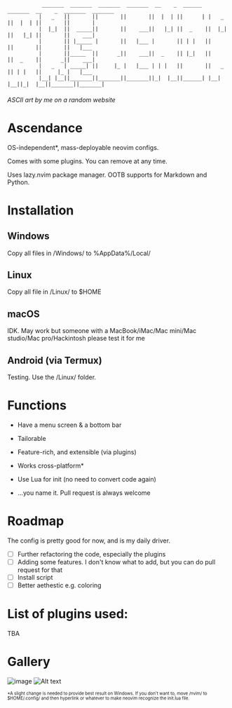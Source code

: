                _______  _______  _______  _______  __    _  ______   _______  __    _  _______  _______ 
              |   _   ||       ||       ||       ||  |  | ||      | |   _   ||  |  | ||       ||       |
              |  |_|  ||  _____||       ||    ___||   |_| ||  _    ||  |_|  ||   |_| ||       ||    ___|
              |       || |_____ |       ||   |___ |       || | |   ||       ||       ||       ||   |___ 
              |       ||_____  ||      _||    ___||  _    || |_|   ||       ||  _    ||      _||    ___|
              |   _   | _____| ||     |_ |   |___ | | |   ||       ||   _   || | |   ||     |_ |   |___ 
              |__| |__||_______||_______||_______||_|  |__||______| |__| |__||_|  |__||_______||_______|

######                             ASCII art by me on a random website


# Ascendance
OS-independent*, mass-deployable neovim configs.

Comes with some plugins. You can remove at any time.

Uses lazy.nvim package manager. OOTB supports for Markdown and Python.


# Installation
## Windows
Copy all files in /Windows/ to %AppData%/Local/
## Linux
Copy all file in /Linux/ to $HOME
## macOS
IDK. May work but someone with a MacBook/iMac/Mac mini/Mac studio/Mac pro/Hackintosh please test it for me
## Android (via Termux)
Testing. Use the /Linux/ folder.

# Functions
- Have a menu screen & a bottom bar

- Tailorable

- Feature-rich, and extensible (via plugins)

- Works cross-platform*

- Use Lua for init (no need to convert code again)

- ...you name it. Pull request is always welcome

# Roadmap
The config is pretty good for now, and is my daily driver.

- [ ] Further refactoring the code, especially the plugins
- [ ] Adding some features. I don't know what to add, but you can do pull request for that
- [ ] Install script
- [ ] Better aethestic e.g. coloring

# List of plugins used:
TBA


# Gallery
![image](https://preview.redd.it/an-afternoon-and-an-ai-later-v0-djw4x1wldb5f1.png?width=640&crop=smart&auto=webp&s=0227dba448581afde0c9985425106bc3caba6739)
![Alt text](https://preview.redd.it/an-afternoon-and-an-ai-later-v0-kefdh3wldb5f1.png?width=1080&crop=smart&auto=webp&s=82f84b110ce15566d3a8e410ba3f6920d824b596)

<span style="font-size:0.7em;"> *A slight change is needed to provide best result on Windows. If you don't want to, move /nvim/ to $HOME/.config/ and then hyperlink or whatever to make neovim recognize the init.lua file. </span>
